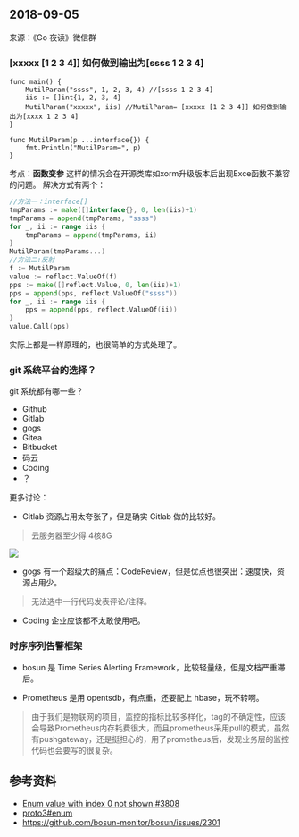 ## 2018-09-05

来源：《Go 夜读》微信群

### [xxxxx [1 2 3 4]] 如何做到输出为[ssss 1 2 3 4]

```golang
func main() {
	MutilParam("ssss", 1, 2, 3, 4) //[ssss 1 2 3 4]
	iis := []int{1, 2, 3, 4}
	MutilParam("xxxxx", iis) //MutilParam= [xxxxx [1 2 3 4]] 如何做到输出为[xxxx 1 2 3 4]
}

func MutilParam(p ...interface{}) {
	fmt.Println("MutilParam=", p)
}
```
考点：**函数变参**
这样的情况会在开源类库如xorm升级版本后出现Exce函数不兼容的问题。
解决方式有两个：
```go
//方法一：interface[]
tmpParams := make([]interface{}, 0, len(iis)+1)
tmpParams = append(tmpParams, "ssss")
for _, ii := range iis {
    tmpParams = append(tmpParams, ii)
}
MutilParam(tmpParams...)
//方法二:反射
f := MutilParam
value := reflect.ValueOf(f)
pps := make([]reflect.Value, 0, len(iis)+1)
pps = append(pps, reflect.ValueOf("ssss"))
for _, ii := range iis {
    pps = append(pps, reflect.ValueOf(ii))
}
value.Call(pps)
```
实际上都是一样原理的，也很简单的方式处理了。

### git 系统平台的选择？

git 系统都有哪一些？

- Github
- Gitlab
- gogs
- Gitea
- Bitbucket
- 码云
- Coding
- ？

更多讨论：

- Gitlab 资源占用太夸张了，但是确实 Gitlab 做的比较好。

>云服务器至少得 4核8G

![](https://raw.githubusercontent.com/developer-learning/night-reading-go/master/images/2018-09-05-gitlab.png)

- gogs 有一个超级大的痛点：CodeReview，但是优点也很突出：速度快，资源占用少。

>无法选中一行代码发表评论/注释。

- Coding 企业应该都不太敢使用吧。

### 时序序列告警框架

- bosun 是 Time Series Alerting Framework，比较轻量级，但是文档严重滞后。

- Prometheus 是用 opentsdb，有点重，还要配上 hbase，玩不转啊。

>由于我们是物联网的项目，监控的指标比较多样化，tag的不确定性，应该会导致Prometheus内存耗费很大，而且prometheus采用pull的模式，虽然有pushgateway，还是挺担心的，用了prometheus后，发现业务层的监控代码也会要写的很复杂。

## 参考资料

- [Enum value with index 0 not shown #3808](https://github.com/protocolbuffers/protobuf/issues/3808)
- [proto3#enum](https://developers.google.com/protocol-buffers/docs/proto3#enum)
- https://github.com/bosun-monitor/bosun/issues/2301
